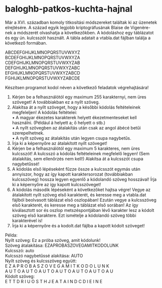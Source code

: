 # baloghb-patkos-kuchta-hajnal

Már a XVI. században komoly titkosítási módszereket találtak ki az üzenetek elrejtésére. A század egyik legjobb kriptográfusának Blaise de Vigenère-nek a módszerét olvashatja a következőkben. A kódoláshoz egy táblázatot és egy ún. kulcsszót használt.
A tábla adatait a vtabla.dat fájlban találja a következő formában.

ABCDEFGHIJKLMNOPQRSTUVWXYZ  
BCDEFGHIJKLMNOPQRSTUVWXYZA  
CDEFGHIJKLMNOPQRSTUVWXYZAB  
DEFGHIJKLMNOPQRSTUVWXYZABC  
EFGHIJKLMNOPQRSTUVWXYZABCD  
FGHIJKLMNOPQRSTUVWXYZABCDE  

Készítsen programot kodol néven a következő feladatok végrehajtására!

1. Kérjen be a felhasználótól egy maximum 255 karakternyi, nem üres szöveget! A továbbiakban ez a nyílt szöveg.
2. Alakítsa át a nyílt szöveget, hogy a későbbi kódolás feltételeinek megfeleljen!
A kódolás feltételei:  
• A magyar ékezetes karakterek helyett ékezetmenteseket kell használni. (Például á helyett a; ő helyett o stb.)  
• A nyílt szövegben az átalakítás után csak az angol ábécé betűi szerepelhetnek.  
• A nyílt szöveg az átalakítás után legyen csupa nagybetűs.  
3. Írja ki a képernyőre az átalakított nyílt szöveget!
4. Kérjen be a felhasználótól egy maximum 5 karakteres, nem üres kulcsszót! A kulcsszó a kódolás feltételeinek megfelelő legyen! (Sem átalakítás, sem ellenőrzés nem kell!) Alakítsa át a kulcsszót csupa nagybetűssé!
5. A kódolás első lépéseként fűzze össze a kulcsszót egymás után annyiszor, hogy az így kapott karaktersorozat (továbbiakban kulcsszöveg) hossza legyen egyenlő a kódolandó szöveg hosszával! Írja ki a képernyőre az így kapott kulcsszöveget!
6. A kódolás második lépéseként a következőket hajtsa végre! Vegye az átalakított nyílt szöveg első karakterét, és keresse meg a vtabla.dat fájlból beolvasott táblázat első oszlopában! Ezután vegye a kulcsszöveg első karakterét, és keresse meg a táblázat első sorában! Az így kiválasztott sor és oszlop metszéspontjában lévő karakter lesz a kódolt szöveg első karaktere. Ezt ismételje a kódolandó szöveg többi karakterével is!
7. Írja ki a képernyőre és a kodolt.dat fájlba a kapott kódolt szöveget!

Példa:  
Nyílt szöveg: Ez a próba szöveg, amit kódolunk!  
Szöveg átalakítása: EZAPROBASZOVEGAMITKODOLUNK  
Kulcsszó: auto  
Kulcsszó nagybetűssé alakítása: AUTO  
Nyílt szöveg és kulcsszöveg együtt:  
E Z A P R O B A S Z O V E G A M I T K O D O L U N K  
A U T O A U T O A U T O A U T O A U T O A U T O A U  
Kódolt szöveg:  
E T T D R I U O S T H J E A T A I N D C D I E I N E  

